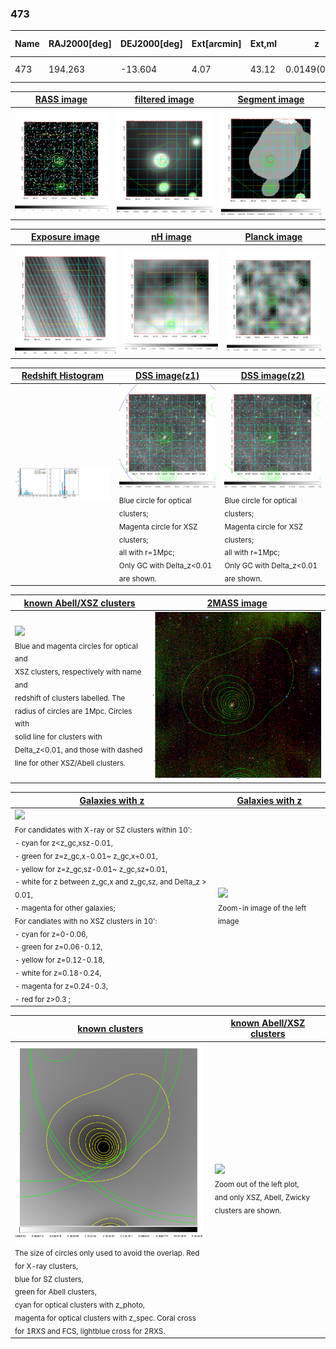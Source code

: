 <div STYLE="page-break-after: always;"></div>

### 473

|Name|RAJ2000[deg]|DEJ2000[deg] |Ext[arcmin]| Ext,ml | z | z_src| C|GC(XSZ,Delta_z<0.01)| GC(OPT,Delta_z<0.01)|GC| R_sig[arcmin] | R500[arcmin] | R500[Mpc]| CRsig[c/s] | CR500[c/s] |L500[1E44 erg/s]|F500[1E-12 erg/s/cm^2]| M500[1E14 Msun]|Tx[keV]|Cnt_sig|Beta|Rc[arcmin]|Comment|Alias|
|---|---|---|---|---|---|------|---|--------|---------|----------|---|---|---|---|---|---|---|---|---|---|---|---|---|---|
|473| 194.263| -13.604| 4.07| 43.12| 0.0149(0.005)| z1, z_xsz| B| MCXC| N| MCXC, N| 41.590| 27.009| 0.492| 0.548(0.126)| 0.518(0.119)| 0.034(0.008)| 6.874(1.532)| 0.34(0.04)| 1.11(0.08)| 214.3| 0.510(-0.007+0.015)| 5.534(-0.444+0.548)| -| k482|

|[RASS image](../image/473/473_img.pdf)|[filtered image](../image/473/473_fil.pdf)|[Segment image](../image/473/473_seg.pdf)|
|-------------------|--------------------|-------------------|
| <img src="../image/473/473_img.png" width="300">  | <img src="../image/473/473_fil.png" width="300">   | <img src="../image/473/473_seg.png" width="300">  |

|[Exposure image](../image/473/473_mex.pdf)| [nH image](../image/473/473_nh.pdf)| [Planck image](../image/473/473_p.pdf)|
|-------------------|--------------------|-------------------|
|<img src="../image/473/473_mex.png" width="300">   | <img src="../image/473/473_nh.png" width="300">    | <img src="../image/473/473_p.png" width="300"> |

|[Redshift Histogram](../image/473/473_zg.pdf) | [DSS image(z1)](../image/473/473_dss_z1.pdf)      |  [DSS image(z2)](../image/473/473_dss_z2.pdf)    |
|-------------------|--------------------|-------------------|
|<img src="../image/473/473_zg.png" width="300"> |<img src="../image/473/473_dss_z1.png" width="300"> <sub><br>Blue circle for optical clusters; <br>Magenta circle for XSZ clusters; <br>all with r=1Mpc; <br>Only GC with Delta_z<0.01 are shown. </sub>| <img src="../image/473/473_dss_z2.png" width="300"><sub><br>Blue circle for optical clusters; <br>Magenta circle for XSZ clusters; <br>all with r=1Mpc; <br>Only GC with Delta_z<0.01 are shown. </sub> |

|[known Abell/XSZ clusters](../image/473/473_m.pdf) | [2MASS image](../image/473/473_2mass.pdf)      |
|-------------------|-------------------|
|<img src=../image/473/473_m.png width="300"> <br><sub>Blue and magenta circles for optical and <br>XSZ clusters, respectively with name and <br>redshift of clusters labelled. The <br>radius of circles are 1Mpc. Circles with <br>solid line for clusters with <br>Delta_z<0.01, and those with dashed <br>line for other XSZ/Abell clusters.        </sub>|<img src="../image/473/473_2mass.png" width="300">  |

|[Galaxies with z](../image/473/473_opt_ned.pdf) |[Galaxies with z](../image/473/473_opt_ned_zoom.pdf) |
|-------------------|-------------------|
| <img src=../image/473/473_opt_ned.png width="300"> <br><sub> For candidates with X-ray or SZ clusters within 10': <br> - cyan for z<z_gc,xsz-0.01, <br> - green for z=z_gc,x-0.01~ z_gc,x+0.01, <br> - yellow for z=z_gc,sz-0.01~ z_gc,sz+0.01, <br> - white for z between z_gc,x and z_gc,sz, and Delta_z > 0.01, <br> - magenta for other galaxies; <br>For candiates with no XSZ clusters in 10': <br> - cyan for z=0-0.06, <br> - green for z=0.06-0.12, <br> - yellow for z=0.12-0.18, <br> - white for z=0.18-0.24, <br> - magenta for z=0.24-0.3, <br> - red for z>0.3 ;  </sub>|<img src=../image/473/473_opt_ned_zoom.png width="300">  <br><sub> Zoom-in image of the left image</sub>|

|[known clusters](../image/473/473_gc.pdf) |[known Abell/XSZ clusters](../image/473/473_gc_large.pdf) |
|-------------------|-------------------|
| <img src=../image/473/473_gc.png width="300"> <br><sub> The size of circles only used to avoid the overlap. Red for X-ray clusters, <br> blue for SZ clusters, <br> green for Abell clusters, <br> cyan for optical clusters with z_photo, <br> magenta for optical clusters with z_spec. Coral cross for 1RXS and FCS, lightblue cross for 2RXS. </sub>|<img src=../image/473/473_gc_large.png width="300"> <br><sub> Zoom out of the left plot, <br> and only XSZ, Abell, Zwicky clusters are shown. </sub> |



